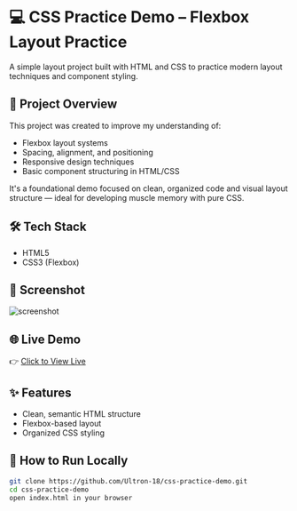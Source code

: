 # 💻 CSS Practice Demo – Flexbox Layout Practice


A simple layout project built with HTML and CSS to practice modern layout techniques and component styling.

## 🚀 Project Overview

This project was created to improve my understanding of:
- Flexbox layout systems
- Spacing, alignment, and positioning
- Responsive design techniques
- Basic component structuring in HTML/CSS

It's a foundational demo focused on clean, organized code and visual layout structure — ideal for developing muscle memory with pure CSS.

## 🛠️ Tech Stack

- HTML5
- CSS3 (Flexbox)

## 📸 Screenshot

![screenshot](https://github.com/user-attachments/assets/0154d340-7615-4711-a3b2-4aea82df1751)


## 🌐 Live Demo

👉 [Click to View Live](https://ultron-18.github.io/css-practice-demo/)  


## ✨ Features

- Clean, semantic HTML structure
- Flexbox-based layout
- Organized CSS styling


## 📁 How to Run Locally

```bash
git clone https://github.com/Ultron-18/css-practice-demo.git
cd css-practice-demo
open index.html in your browser
```
